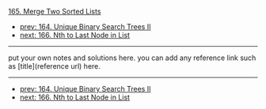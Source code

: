 [165. Merge Two Sorted Lists](http://www.lintcode.com/problem/merge-two-sorted-lists)

- [prev: 164. Unique Binary Search Trees II](164-unique-binary-search-trees-ii.md)
- [next: 166. Nth to Last Node in List](166-nth-to-last-node-in-list.md)

---

put your own notes and solutions here.
you can add any reference link such as [title](reference url) here.

---

- [prev: 164. Unique Binary Search Trees II](164-unique-binary-search-trees-ii.md)
- [next: 166. Nth to Last Node in List](166-nth-to-last-node-in-list.md)
